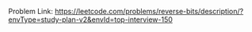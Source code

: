 Problem Link: https://leetcode.com/problems/reverse-bits/description/?envType=study-plan-v2&envId=top-interview-150

```

```
